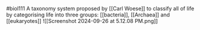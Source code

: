 #biol111 
A taxonomy system proposed by [[Carl Woese]] to classify all of life by categorising life into three groups: [[bacteria]], [[Archaea]] and [[eukaryotes]]
![[Screenshot 2024-09-26 at 5.12.08 PM.png]]